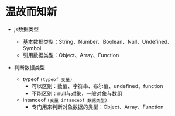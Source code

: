 # 温故而知新

- js数据类型
  - 基本数据类型：String、Number、Boolean、Null、Undefined、Symbol
  - 引用数据类型：Object、Array、Function

- 判断数据类型

   + typeof `(typeof 变量)`
     - 可以区别：数值、字符串、布尔值、undefined、function
     - 不能区别：null与对象，一般对象与数组

  - intanceof `(变量 intanceof 数据类型)`
    - 专门用来判断对象数据的类型：Object、Array、Function